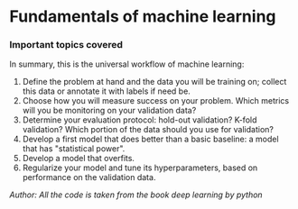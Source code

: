 # Fundamentals of machine learning

### Important topics covered

In summary, this is the universal workflow of machine learning:
1) Define the problem at hand and the data you will be training on; collect this data or annotate it with labels if need be.
2) Choose how you will measure success on your problem. Which metrics will you be monitoring on your validation data?
3) Determine your evaluation protocol: hold-out validation? K-fold validation? Which portion of the data should you use for validation?
4) Develop a first model that does better than a basic baseline: a model that has "statistical power".
5) Develop a model that overfits.
6) Regularize your model and tune its hyperparameters, based on performance on the validation data.

*Author: All the code is taken from the book deep learning by python*
